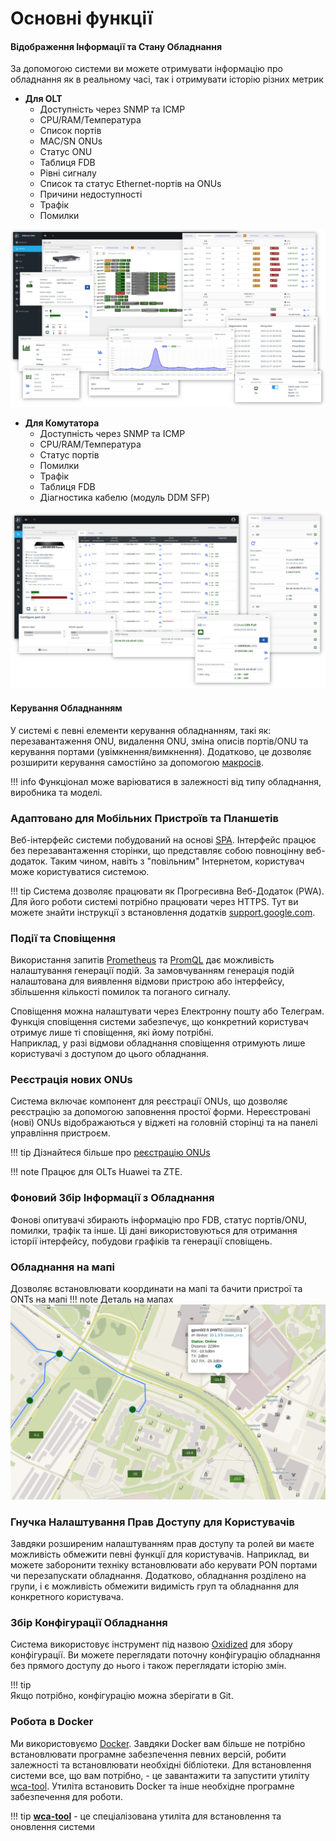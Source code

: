 # Основні функції

 
#### Відображення Інформації та Стану Обладнання
За допомогою системи ви можете отримувати інформацію про обладнання як в реальному часі, так і отримувати історію різних метрик

- **Для OLT**
    - Доступність через SNMP та ICMP
    - CPU/RAM/Температура
    - Список портів
    - MAC/SN ONUs
    - Статус ONU
    - Таблиця FDB
    - Рівні сигналу
    - Список та статус Ethernet-портів на ONUs
    - Причини недоступності
    - Трафік
    - Помилки

![](../assets/olts.webp)


- **Для Комутатора**
    - Доступність через SNMP та ICMP
    - CPU/RAM/Температура
    - Статус портів
    - Помилки
    - Трафік
    - Таблиця FDB
    - Діагностика кабелю (модуль DDM SFP)

![](../assets/switches.webp) 


#### Керування Обладнанням
У системі є певні елементи керування обладнанням, такі як: перезавантаження ONU, видалення ONU, зміна описів портів/ONU та керування портами (увімкнення/вимкнення).
Додатково, це дозволяє розширити керування самостійно за допомогою [макросів](../components/macros/getting-started.md).

!!! info
    Функціонал може варіюватися в залежності від типу обладнання, виробника та моделі.

### Адаптовано для Мобільних Пристроїв та Планшетів
Веб-інтерфейс системи побудований на основі [SPA](https://uk.wikipedia.org/wiki/Односторінкова_аплікація).
Інтерфейс працює без перезавантаження сторінки, що представляє собою повноцінну веб-додаток.
Таким чином, навіть з "повільним" Інтернетом, користувач може користуватися системою.

!!! tip
    Система дозволяє працювати як Прогресивна Веб-Додаток (PWA).
    Для його роботи системі потрібно працювати через HTTPS.
    Тут ви можете знайти інструкції з встановлення додатків [support.google.com](https://support.google.com/chrome/answer/9658361?hl=uk&co=GENIE.Platform%3DiOS).

### Події та Сповіщення
Використання запитів [Prometheus](https://prometheus.io/) та [PromQL](https://prometheus.io/docs/prometheus/latest/querying/basics/) дає можливість налаштування генерації подій. За замовчуванням генерація подій налаштована для виявлення відмови пристрою або інтерфейсу, збільшення кількості помилок та поганого сигналу.

Сповіщення можна налаштувати через Електронну пошту або Телеграм.    
Функція сповіщення системи забезпечує, що конкретний користувач отримує лише ті сповіщення, які йому потрібні.      
Наприклад, у разі відмови обладнання сповіщення отримують лише користувачі з доступом до цього обладнання.    

### Реєстрація нових ONUs
Система включає компонент для реєстрації ONUs, що дозволяє реєстрацію за допомогою заповнення простої форми.
Нереєстровані (нові) ONUs відображаються у віджеті на головній сторінці та на панелі управління пристроєм.

!!! tip
    Дізнайтеся більше про [реєстрацію ONUs](../components/onts-registration/getting-started.md)

!!! note
    Працює для OLTs Huawei та ZTE.

### Фоновий Збір Інформації з Обладнання
Фонові опитувачі збирають інформацію про FDB, статус портів/ONU, помилки, трафік та інше.
Ці дані використовуються для отримання історії інтерфейсу, побудови графіків та генерації сповіщень.

### Обладнання на мапі
Дозволяє встановлювати координати на мапі та бачити пристрої та ONTs на мапі
!!! note Деталь на мапах
    ![map](../assets/map.png)

### Гнучка Налаштування Прав Доступу для Користувачів
Завдяки розширеним налаштуванням прав доступу та ролей ви маєте можливість обмежити певні функції для користувачів.
Наприклад, ви можете заборонити техніку встановлювати або керувати PON портами чи перезапускати обладнання.
Додатково, обладнання розділено на групи, і є можливість обмежити видимість груп та обладнання для конкретного користувача.

### Збір Конфігурації Обладнання
Система використовує інструмент під назвою [Oxidized](https://github.com/ytti/oxidized) для збору конфігурації.
Ви можете переглядати поточну конфігурацію обладнання без прямого доступу до нього і також переглядати історію змін.

!!! tip       
    Якщо потрібно, конфігурацію можна зберігати в Git.

### Робота в Docker
Ми використовуємо [Docker](https://en.wikipedia.org/wiki/Docker).
Завдяки Docker вам більше не потрібно встановлювати програмне забезпечення певних версій, робити залежності та встановлювати необхідні бібліотеки.
Для встановлення системи все, що вам потрібно, - це завантажити та запустити утиліту [wca-tool](../wca-tool/index.md).
Утиліта встановить Docker та інше необхідне програмне забезпечення для роботи.

!!! tip
    **[wca-tool](../wca-tool/index.md)** - це спеціалізована утиліта для встановлення та оновлення системи
  


